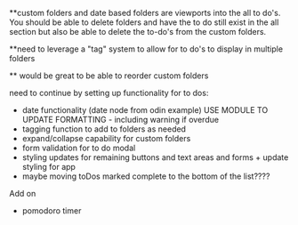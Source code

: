 \*\*custom folders and date based folders are viewports into the all to do's. You should be able to delete folders and have the to do still exist in the all section but also be able to delete the to-do's from the custom folders.

\*\*need to leverage a "tag" system to allow for to do's to display in multiple folders

\*\* would be great to be able to reorder custom folders

need to continue by setting up functionality for to dos:

- date functionality (date node from odin example) USE MODULE TO UPDATE FORMATTING - including warning if overdue
- tagging function to add to folders as needed
- expand/collapse capability for custom folders
- form validation for to do modal
- styling updates for remaining buttons and text areas and forms + update styling for app
- maybe moving toDos marked complete to the bottom of the list????

Add on

- pomodoro timer
